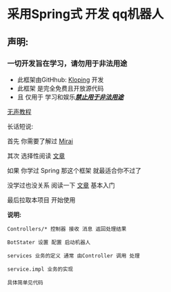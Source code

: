 # 采用Spring式 开发 qq机器人

## 声明:

### 一切开发旨在学习，请勿用于非法用途

- 此框架由GitHhub: [Kloping](https://github.com/Kloping) 开发
- 此框架 是完全免费且开放源代码
- 且 仅用于 学习和娱乐<u><b><i>禁止用于非法用途</i></b></u>

[无声教程](http://49.232.209.180:20041/intro.mp4)

长话短说:

首先 你需要了解过 [Mirai](https://github.com/mamoe/mirai)

其次 选择性阅读 [文章](https://github.com/Kloping/my-spring-tool)

如果 你学过 Spring 那这个框架 就最适合你不过了

没学过也没关系 阅读一下 [文章](https://github.com/Kloping/my-spring-tool) 基本入门

最后拉取本项目 开始使用

**说明:**<br>

    Controllers/* 控制器 接收 消息 返回处理结果

    BotStater 设置 配置 启动机器人

    services 业务的定义 通常 由Controller 调用 处理
    
    service.impl 业务的实现 

    具体简单见代码
